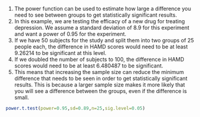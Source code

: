 1. The power function can be used to estimate how large a difference you need to see between groups to get statistically significant results.
2. In this example, we are testing the efficacy of a new drug for treating depression. We assume a standard deviation of 8.9 for this experiment and want a power of 0.95 for the experiment.
3. If we have 50 subjects for the study and split them into two groups of 25 people each, the difference in HAMD scores would need to be at least 9.26214 to be significant at this level.
4. If we doubled the number of subjects to 100, the difference in HAMD scores would need to be at least 6.480487 to be significant.
5. This means that increasing the sample size can reduce the minimum difference that needs to be seen in order to get statistically significant results. This is because a larger sample size makes it more likely that you will see a difference between the groups, even if the difference is small.

```R
power.t.test(power=0.95,sd=0.89,n=25,sig.level=0.05)
```
